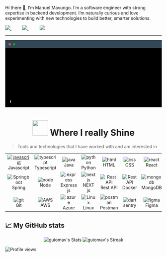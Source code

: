 Hi there 👋, I’m Manuel Mavungo. I’m a software engineer with strong expertise in backend development. I’m naturally curious and love experimenting with new technologies to build better, smarter solutions.


<a href="https://www.linkedin.com/in/manuelmavungo/">
  <img src="https://img.shields.io/badge/Linkedin-%231DA1F2.svg?style=for-the-badge&logo=Linkedin&logoColor=white">
</a>
&nbsp;&nbsp;&nbsp;&nbsp;&nbsp;&nbsp;&nbsp;&nbsp;
<a href="https://manuelmavungo.com/">
  <img src="https://img.shields.io/badge/Portfolio-%230a203d.svg?style=for-the-badge&logo=portfolio&logoColor=black">
</a>
&nbsp;&nbsp;&nbsp;&nbsp;&nbsp;&nbsp;&nbsp;&nbsp;
<a href="https://manuelmavungo.com/resume_manuel_mavungo.pdf">
  <img src="https://img.shields.io/badge/Download-CV-%235e132a.svg?style=for-the-badge&logo=portfolio&logoColor=black">
</a>



-----


<img src="https://github.com/GuioMav/GuioMav/blob/main/terminal.gif" alt="👋 Hi there! I'm Manuel" title="👋 Hi there! I'm Manuel"/>
<div align="justify">


<h1 align="center"><img src="https://media2.giphy.com/media/QssGEmpkyEOhBCb7e1/giphy.gif?cid=ecf05e47a0n3gi1bfqntqmob8g9aid1oyj2wr3ds3mg700bl&rid=giphy.gif" width="50px" height="50px"> Where I really Shine </h1>

> Tools and technologies that I have worked with and am interested in

<table>

    
  <tr>
    <td align="center" width="96">
      <a href="#macropower-tech">
        <img src="https://skillicons.dev/icons?i=javascript" width="48" height="48" alt="javascript" />
      </a>
      <br>Javascript
    </td>
          <td align="center" width="96">
        <img src="https://skillicons.dev/icons?i=typescript" width="48" height="48" alt="typescript" />
      <br>Typescript
    </td>
    <td align="center" width="96">
        <img src="https://skillicons.dev/icons?i=java" width="48" height="48" alt="java" />
      <br>Java
    </td>
    <td align="center"  width="96">
        <img src="https://skillicons.dev/icons?i=python" width="48" height="48" alt="python" />
      <br>Python
    </td>
    <td align="center" width="96">
        <img src="https://skillicons.dev/icons?i=html" width="48" height="48" alt="html" />
      <br>HTML
    </td>
    <td align="center" width="96">
        <img src="https://skillicons.dev/icons?i=css" width="48" height="48" alt="css" />
      <br>CSS
    </td>
    <td align="center" width="96">
        <img src="https://techstack-generator.vercel.app/react-icon.svg" width="65" height="65" alt="react" />
      <br>React
    </td>
          <td align="center" width="96">
        <img src="https://skillicons.dev/icons?i=tailwind" width="48" height="48" alt="tailwind" />
      <br>Tailwind
    </td>
    <td align="center"  width="96">
        <img src="https://skillicons.dev/icons?i=wordpress" width="48" height="48" alt="wordpress" />
      <br>Wordpress
    </td>
  </tr>
  
    
  <tr>
            <td align="center" width="96">
        <img src="https://skillicons.dev/icons?i=spring" width="48" height="48" alt="Springboot" />
      <br>Spring
    </td>
    <td align="center" width="96">
        <img src="https://skillicons.dev/icons?i=nodejs" width="48" height="48" alt="node" />
      <br>Node
    </td>
    <td align="center"  width="96">
        <img src="https://skillicons.dev/icons?i=express" width="48" height="48" alt="express" />
      <br>Express js
    </td>
        <td align="center" width="96">
        <img src="https://skillicons.dev/icons?i=nextjs" width="48" height="48" alt="nextjs" />
      <br>NEXT js
    </td>
   <td align="center" width="96">
        <img src="https://techstack-generator.vercel.app/restapi-icon.svg" width="65" height="65" alt="Rest API" />
      <br>Rest API
    </td>
          <td align="center" width="96">
        <img src="https://techstack-generator.vercel.app/docker-icon.svg" width="65" height="65" alt="Rest API" />
      <br>Docker
    </td>
    <td align="center"  width="96">
        <img src="https://skillicons.dev/icons?i=mongodb" width="48" height="48" alt="mongodb" />
      <br>MongoDB
    </td>
    <td align="center" width="96">
        <img src="https://skillicons.dev/icons?i=postgres" width="48" height="48" alt="postgres" />
      <br>PostgreSQL
    </td>
        <td align="center" width="96">
        <img src="https://skillicons.dev/icons?i=mysql" width="48" height="48" alt="mySQL" />
      <br>MySQL
          </td>
  </tr>

  
   <tr>
    <td align="center" width="96">
        <img src="https://skillicons.dev/icons?i=git" width="48" height="48" alt="git" />
      <br>Git
    </td>
        <td align="center" width="96">
        <img src="https://skillicons.dev/icons?i=aws" width="48" height="48" alt="AWS" />
      <br>AWS
    </td>
    <td align="center" width="96">
        <img src="https://skillicons.dev/icons?i=azure" width="48" height="48" alt="azure" />
      <br>Azure
    </td>
            <td align="center" width="96">
        <img src="https://skillicons.dev/icons?i=linux" width="48" height="48" alt="Linux" />
      <br>Linux
    </td>
    <td align="center" width="96">
        <img src="https://skillicons.dev/icons?i=postman" width="48" height="48" alt="postman" />
      <br>Postman
    </td>
    <td align="center" width="96">
        <img src="https://skillicons.dev/icons?i=sentry" width="48" height="48" alt="dart" />
      <br>sentry
    </td>
    <td align="center" width="96">
        <img src="https://skillicons.dev/icons?i=figma" width="48" height="48" alt="figma" />
      <br>Figma
    </td>
    <td align="center" width="96">
        <img src="https://skillicons.dev/icons?i=supabase" width="48" height="48" alt="supabase" />
      <br>Supabase
    </td>
    <td align="center" width="96">
        <img src="https://skillicons.dev/icons?i=github" width="48" height="48" alt="github" />
      <br>GitHub
    </td>
  </tr>
 <tr>
 </tr>
</table>

## 📈 My GitHub stats

<div class="badges-githubstats">
  <p align="center">
    <img src="https://github-readme-stats.vercel.app/api?username=guiomav&theme=aura&show_icons=true&hide_border=true&count_private=true" alt="guiomav's Stats" height="165">
    <img src="https://github-readme-streak-stats.herokuapp.com/?user=guiomav&theme=aura&hide_border=true" alt="guiomav's Streak" height="165">
  </p>
</div>

![Profile views](https://komarev.com/ghpvc/?username=guiomav&label=Profile%20views&color=60598F&style=flat)
